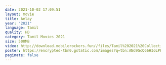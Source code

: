 ```yaml
---
date: 2021-10-02 17:09:51
layout: movie
title: Aelay
year: "2021"
language: Tamil
quality: HD
category: Tamil Movies 2021
size: 500MB
video: http://download.mobilerockers.fun//files/Tamil%202021%20Collection/Aelay%20(2021)/Aelay%20(2021)%20Full%20Movies/Aelay%20(2021)%20HDRip/Aelay%20(2021)%20HDRip%20Single%20Part.mp4
poster: https://encrypted-tbn0.gstatic.com/images?q=tbn:ANd9GcQ66HIoLPFTkOyy_HF2djNliKXD-ByiHjXn_Q&usqp=CAU
paginate: false
---
```

